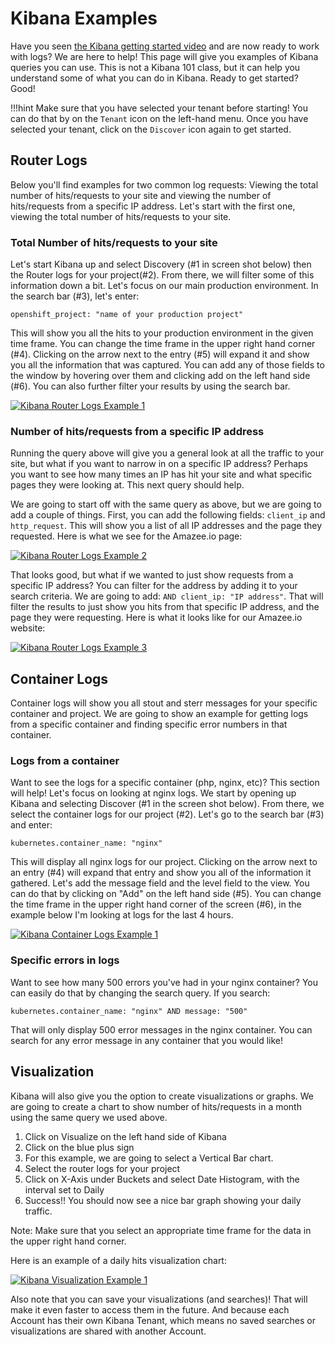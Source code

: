 # Kibana Examples

Have you seen [the Kibana getting started video](https://www.elastic.co/webinars/getting-started-kibana) and are now ready to work with logs? We are here to help! This page will give you examples of Kibana queries you can use. This is not a Kibana 101 class, but it can help you understand some of what you can do in Kibana. Ready to get started? Good!

!!!hint Make sure that you have selected your tenant before starting! You can do that by on the `Tenant` icon on the left-hand menu. Once you have selected your tenant, click on the `Discover` icon again to get started.

## Router Logs

Below you'll find examples for two common log requests: Viewing the total number of hits/requests to your site and viewing the number of hits/requests from a specific IP address. Let's start with the first one, viewing the total number of hits/requests to your site.

### Total Number of hits/requests to your site

Let's start Kibana up and select Discovery \(\#1 in screen shot below\) then the Router logs for your project\(\#2\). From there, we will filter some of this information down a bit. Let's focus on our main production environment. In the search bar \(\#3\), let's enter:

`openshift_project: "name of your production project"`

This will show you all the hits to your production environment in the given time frame. You can change the time frame in the upper right hand corner \(\#4\). Clicking on the arrow next to the entry \(\#5\) will expand it and show you all the information that was captured. You can add any of those fields to the window by hovering over them and clicking add on the left hand side \(\#6\). You can also further filter your results by using the search bar.

[![Kibana Router Logs Example 1](https://github.com/amazeeio/lagoon/tree/384b9864a518e73f7ad13bb6a67ed7c688e06a1e/images/kibana_example1.png)](https://github.com/amazeeio/lagoon/tree/384b9864a518e73f7ad13bb6a67ed7c688e06a1e/images/kibana_example1.png)

### Number of hits/requests from a specific IP address

Running the query above will give you a general look at all the traffic to your site, but what if you want to narrow in on a specific IP address? Perhaps you want to see how many times an IP has hit your site and what specific pages they were looking at. This next query should help.

We are going to start off with the same query as above, but we are going to add a couple of things. First, you can add the following fields: `client_ip` and `http_request`. This will show you a list of all IP addresses and the page they requested. Here is what we see for the Amazee.io page:

[![Kibana Router Logs Example 2](https://github.com/amazeeio/lagoon/tree/384b9864a518e73f7ad13bb6a67ed7c688e06a1e/images/kibana_example2.png)](https://github.com/amazeeio/lagoon/tree/384b9864a518e73f7ad13bb6a67ed7c688e06a1e/images/kibana_example2.png)

That looks good, but what if we wanted to just show requests from a specific IP address? You can filter for the address by adding it to your search criteria. We are going to add: `AND client_ip: "IP address"`. That will filter the results to just show you hits from that specific IP address, and the page they were requesting. Here is what it looks like for our Amazee.io website:

[![Kibana Router Logs Example 3](https://github.com/amazeeio/lagoon/tree/384b9864a518e73f7ad13bb6a67ed7c688e06a1e/images/kibana_example3.png)](https://github.com/amazeeio/lagoon/tree/384b9864a518e73f7ad13bb6a67ed7c688e06a1e/images/kibana_example3.png)

## Container Logs

Container logs will show you all stout and sterr messages for your specific container and project. We are going to show an example for getting logs from a specific container and finding specific error numbers in that container.

### Logs from a container

Want to see the logs for a specific container \(php, nginx, etc\)? This section will help! Let's focus on looking at nginx logs. We start by opening up Kibana and selecting Discover \(\#1 in the screen shot below\). From there, we select the container logs for our project \(\#2\). Let's go to the search bar \(\#3\) and enter:

`kubernetes.container_name: "nginx"`

This will display all nginx logs for our project. Clicking on the arrow next to an entry \(\#4\) will expand that entry and show you all of the information it gathered. Let's add the message field and the level field to the view. You can do that by clicking on "Add" on the left hand side \(\#5\). You can change the time frame in the upper right hand corner of the screen \(\#6\), in the example below I'm looking at logs for the last 4 hours.

[![Kibana Container Logs Example 1](https://github.com/amazeeio/lagoon/tree/384b9864a518e73f7ad13bb6a67ed7c688e06a1e/images/kibana_example4.png)](https://github.com/amazeeio/lagoon/tree/384b9864a518e73f7ad13bb6a67ed7c688e06a1e/images/kibana_example4.png)

### Specific errors in logs

Want to see how many 500 errors you've had in your nginx container? You can easily do that by changing the search query. If you search:

`kubernetes.container_name: "nginx" AND message: "500"`

That will only display 500 error messages in the nginx container. You can search for any error message in any container that you would like!

## Visualization

Kibana will also give you the option to create visualizations or graphs. We are going to create a chart to show number of hits/requests in a month using the same query we used above.

1. Click on Visualize on the left hand side of Kibana
2. Click on the blue plus sign
3. For this example, we are going to select a Vertical Bar chart.
4. Select the router logs for your project
5. Click on X-Axis under Buckets and select Date Histogram, with the interval set to Daily
6. Success!! You should now see a nice bar graph showing your daily traffic.

Note: Make sure that you select an appropriate time frame for the data in the upper right hand corner.

Here is an example of a daily hits visualization chart:

[![Kibana Visualization Example 1](https://github.com/amazeeio/lagoon/tree/384b9864a518e73f7ad13bb6a67ed7c688e06a1e/images/kibana_example5.png)](https://github.com/amazeeio/lagoon/tree/384b9864a518e73f7ad13bb6a67ed7c688e06a1e/images/kibana_example5.png)

Also note that you can save your visualizations \(and searches\)! That will make it even faster to access them in the future. And because each Account has their own Kibana Tenant, which means no saved searches or visualizations are shared with another Account.

